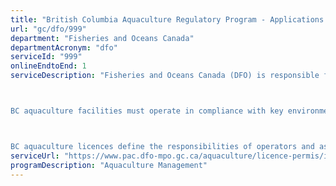 ```yaml
---
title: "British Columbia Aquaculture Regulatory Program - Applications for new licenses and major amendments"
url: "gc/dfo/999"
department: "Fisheries and Oceans Canada"
departmentAcronym: "dfo"
serviceId: "999"
onlineEndtoEnd: 1
serviceDescription: "Fisheries and Oceans Canada (DFO) is responsible for issuing BC aquaculture licences for marine finfish, shellfish, freshwater (or land-based) and enhancement operations. 



BC aquaculture facilities must operate in compliance with key environmental and health legislation such as the Health of Animals Act, Food and Drugs Act, and Species at Risk Act. 



BC aquaculture licences define the responsibilities of operators and assure processors and consumers that they are buying seafood from a licensed facility."
serviceUrl: "https://www.pac.dfo-mpo.gc.ca/aquaculture/licence-permis/index-eng.html"
programDescription: "Aquaculture Management"
---
```


